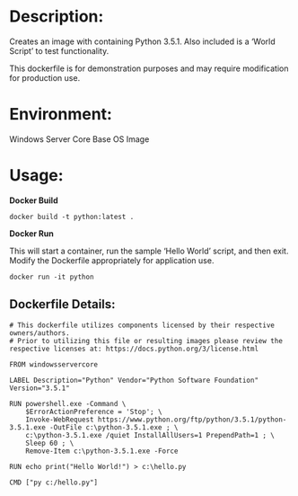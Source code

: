 # Description:

Creates an image with containing Python 3.5.1. Also included is a ‘World Script’ to test functionality.

This dockerfile is for demonstration purposes and may require modification for production use. 

# Environment:

Windows Server Core Base OS Image

# Usage:

**Docker Build**

```
docker build -t python:latest .
```

**Docker Run** 

This will start a container, run the sample ‘Hello World’ script, and then exit.  Modify the Dockerfile appropriately for application use. 

```
docker run -it python
```

## Dockerfile Details:
```
# This dockerfile utilizes components licensed by their respective owners/authors.
# Prior to utilizing this file or resulting images please review the respective licenses at: https://docs.python.org/3/license.html

FROM windowsservercore

LABEL Description="Python" Vendor="Python Software Foundation" Version="3.5.1"

RUN powershell.exe -Command \
	$ErrorActionPreference = 'Stop'; \
 	Invoke-WebRequest https://www.python.org/ftp/python/3.5.1/python-3.5.1.exe -OutFile c:\python-3.5.1.exe ; \
	c:\python-3.5.1.exe /quiet InstallAllUsers=1 PrependPath=1 ; \
	Sleep 60 ; \
	Remove-Item c:\python-3.5.1.exe -Force

RUN echo print("Hello World!") > c:\hello.py

CMD ["py c:/hello.py"]
		
```


